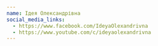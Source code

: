 ```yaml
---
name: Ідея Олександрівна
social_media_links:
  - https://www.facebook.com/IdeyaOlexandrivna
  - https://www.youtube.com/c/ideyaolexandrivna
---
```

